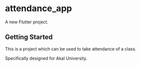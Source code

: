 # attendance_app

A new Flutter project.

## Getting Started

This is a project which can be used to take attendance of a class.

Specifically designed for Akal University.


